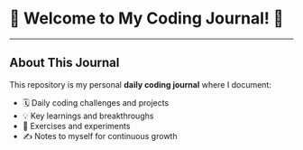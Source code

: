 # 👋 Welcome to My Coding Journal! 🚀

---

## About This Journal

This repository is my personal **daily coding journal** where I document:
- 🗓️ Daily coding challenges and projects
- 💡 Key learnings and breakthroughs
- 🧪 Exercises and experiments
- ✍️ Notes to myself for continuous growth
